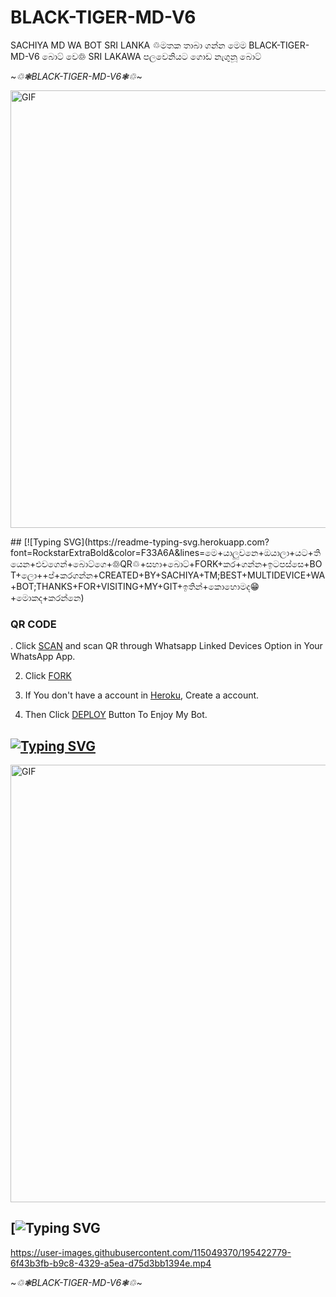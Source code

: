 # BLACK-TIGER-MD-V6
SACHIYA MD WA BOT SRI LANKA 
♲මතක තාබා ගන්න මෙම BLACK-TIGER-MD-V6 බොට් වෙ♲ SRI LAKAWA පලවෙනියට ගොඩ නැගුනූ බොට්




~*♲❃BLACK-TIGER-MD-V6❃♲*~


<img src="https://i.imgur.com/XHhlqtK.jpeg" alt="GIF" width="700"/>

</p>
## [![Typing SVG](https://readme-typing-svg.herokuapp.com?font=RockstarExtraBold&color=F33A6A&lines=මෙ+යාලුවනෙ+ඔයාලා+යට+තියෙන+එවගෙන්+බොට්ගෙ+♲QR♲+සහා+බොට්+FORK+කර+ගන්න+ඉටපස්සෙ+BOT+ලො++ප්+කරගන්න+CREATED+BY+SACHIYA+TM;BEST+MULTIDEVICE+WA+BOT;THANKS+FOR+VISITING+MY+GIT+ඉතින්+කොහොමද😁+මොකද+කරන්නෙ)

### QR CODE

. Click [SCAN](https://replit.com/@Slsachiya99/BLACK-TIGER-MD-V1-2#index.js) and scan QR through Whatsapp Linked Devices Option in Your WhatsApp App.


2. Click [FORK](https://github.com/Slsachiya99/BLACK-TIGER-MD-V6/fork)

3. If You don't have a account in [Heroku](https://signup.heroku.com/), Create a account.

4. Then Click [DEPLOY](https://heroku.com/deploy) Button To Enjoy My Bot.


## [![Typing SVG](https://readme-typing-svg.herokuapp.com?font=Rockstar-ExtraBold&color=F33A6A&lines=WELCOME+TO+BLACK+TIGER+MD+WA+BOT.;CREATED+BY+SACHIYA+TM;BEST+MULTIDEVICE+WA+BOT;THANKS+FOR+VISITING+MY+GIT)](https://git.io/typing-svg)



<img src="https://i.imgur.com/XHhlqtK.jpeg" alt="GIF" width="700"/>


## [![Typing SVG](https://readme-typing-svg.herokuapp.com?font=Rockstar-ExtraBold&color=F33A6A&lines=ආයුබොවන්+TO+BLACK+TIGER+MD+WA+BOT.;CREATED+BY+SACHIYA+TM;BEST+MULTIDEVICE+WA+BOT;THANKS+FOR+VISITING+MY+GIT+ඉතින්+කොහොමද😁+මොකද+කරන්නෙ)


https://user-images.githubusercontent.com/115049370/195422779-6f43b3fb-b9c8-4329-a5ea-d75d3bb1394e.mp4



~*♲❃BLACK-TIGER-MD-V6❃♲*~


